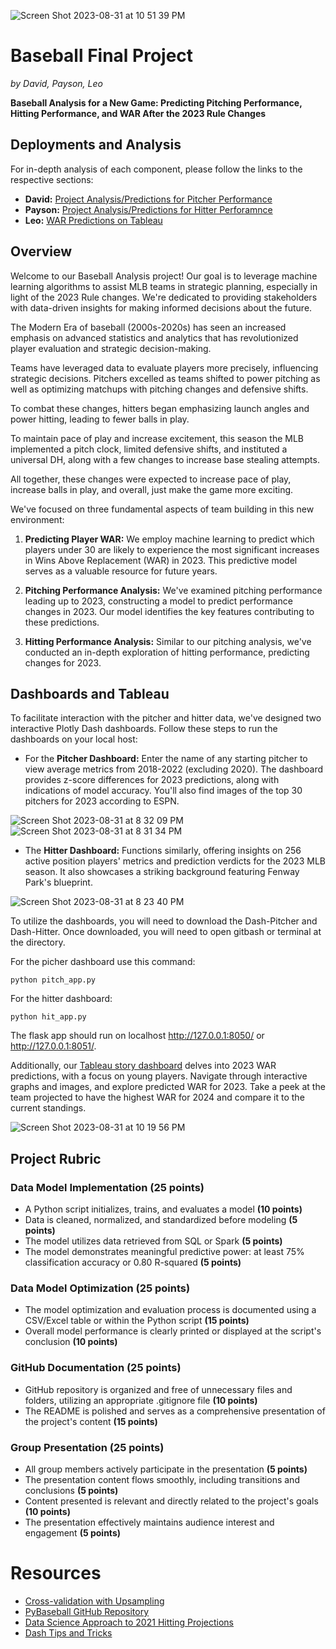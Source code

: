 ![Screen Shot 2023-08-31 at 10 51 39 PM](https://github.com/PsCushman/baseball-rule-changes/assets/122395437/64c35c7b-1943-4286-abf9-99ebf88032ab)

# Baseball Final Project
*by David, Payson, Leo*

**Baseball Analysis for a New Game: Predicting Pitching Performance, Hitting Performance, and WAR After the 2023 Rule Changes**

## Deployments and Analysis

For in-depth analysis of each component, please follow the links to the respective sections:

- **David:** [Project Analysis/Predictions for Pitcher Performance](https://pscushman.github.io/final-project-analysis/)
- **Payson:** [Project Analysis/Predictions for Hitter Perforamnce](https://pscushman.github.io/final-project-analysis/)
- **Leo:** [WAR Predictions on Tableau](https://public.tableau.com/app/profile/leonardo.pierantoni/viz/MLBPredictions/Story1?publish=yes)

## Overview

Welcome to our Baseball Analysis project! Our goal is to leverage machine learning algorithms to assist MLB teams in strategic planning, especially in light of the 2023 Rule changes. We're dedicated to providing stakeholders with data-driven insights for making informed decisions about the future.

The Modern Era of baseball (2000s-2020s) has seen an increased emphasis on advanced statistics and analytics that has revolutionized player evaluation and strategic decision-making.

Teams have leveraged data to evaluate players more precisely, influencing strategic decisions. Pitchers excelled as teams shifted to power pitching as well as optimizing matchups with pitching changes and defensive shifts.

To combat these changes, hitters began emphasizing launch angles and power hitting, leading to fewer balls in play.

To maintain pace of play and increase excitement, this season the MLB implemented a pitch clock, limited defensive shifts, and instituted a universal DH, along with a few changes to increase base stealing attempts.

All together, these changes were expected to increase pace of play, increase balls in play, and overall, just make the game more exciting.

We've focused on three fundamental aspects of team building in this new environment:

1. **Predicting Player WAR:** We employ machine learning to predict which players under 30 are likely to experience the most significant increases in Wins Above Replacement (WAR) in 2023. This predictive model serves as a valuable resource for future years.

2. **Pitching Performance Analysis:** We've examined pitching performance leading up to 2023, constructing a model to predict performance changes in 2023. Our model identifies the key features contributing to these predictions.

3. **Hitting Performance Analysis:** Similar to our pitching analysis, we've conducted an in-depth exploration of hitting performance, predicting changes for 2023.

## Dashboards and Tableau

To facilitate interaction with the pitcher and hitter data, we've designed two interactive Plotly Dash dashboards. Follow these steps to run the dashboards on your local host:

- For the **Pitcher Dashboard:** Enter the name of any starting pitcher to view average metrics from 2018-2022 (excluding 2020). The dashboard provides z-score differences for 2023 predictions, along with indications of model accuracy. You'll also find images of the top 30 pitchers for 2023 according to ESPN.

![Screen Shot 2023-08-31 at 8 32 09 PM](https://github.com/PsCushman/baseball-rule-changes/assets/122395437/5c743abd-89d9-470e-983e-2cfa7aebffa9)
![Screen Shot 2023-08-31 at 8 31 34 PM](https://github.com/PsCushman/baseball-rule-changes/assets/122395437/09f3f506-92d2-4eb5-92f6-255121684b01)


- The **Hitter Dashboard:** Functions similarly, offering insights on 256 active position players' metrics and prediction verdicts for the 2023 MLB season. It also showcases a striking background featuring Fenway Park's blueprint.

![Screen Shot 2023-08-31 at 8 23 40 PM](https://github.com/PsCushman/baseball-rule-changes/assets/122395437/856e7aca-38cd-4f50-a122-dec1a1add7da)

To utilize the dashboards, you will need to download the Dash-Pitcher and Dash-Hitter. Once downloaded, you will need to open gitbash or terminal at the directory. 

For the picher dashboard use this command:
    
    python pitch_app.py 

For the hitter dashboard:
    
    python hit_app.py
    
The flask app should run on localhost http://127.0.0.1:8050/ or http://127.0.0.1:8051/.

Additionally, our [Tableau story dashboard](https://public.tableau.com/app/profile/leonardo.pierantoni/viz/MLBPredictions/Story1?publish=yes) delves into 2023 WAR predictions, with a focus on young players. Navigate through interactive graphs and images, and explore predicted WAR for 2023. Take a peek at the team projected to have the highest WAR for 2024 and compare it to the current standings.

![Screen Shot 2023-08-31 at 10 19 56 PM](https://github.com/PsCushman/baseball-rule-changes/assets/122395437/fbc642b0-d668-454f-8bdc-f6fab13ed34a)

## Project Rubric

### Data Model Implementation (25 points)
- A Python script initializes, trains, and evaluates a model **(10 points)**
- Data is cleaned, normalized, and standardized before modeling **(5 points)**
- The model utilizes data retrieved from SQL or Spark **(5 points)**
- The model demonstrates meaningful predictive power: at least 75% classification accuracy or 0.80 R-squared **(5 points)**

### Data Model Optimization (25 points)
- The model optimization and evaluation process is documented using a CSV/Excel table or within the Python script **(15 points)**
- Overall model performance is clearly printed or displayed at the script's conclusion **(10 points)**

### GitHub Documentation (25 points)
- GitHub repository is organized and free of unnecessary files and folders, utilizing an appropriate .gitignore file **(10 points)**
- The README is polished and serves as a comprehensive presentation of the project's content **(15 points)**

### Group Presentation (25 points)
- All group members actively participate in the presentation **(5 points)**
- The presentation content flows smoothly, including transitions and conclusions **(5 points)**
- Content presented is relevant and directly related to the project's goals **(10 points)**
- The presentation effectively maintains audience interest and engagement **(5 points)**

# Resources
- [Cross-validation with Upsampling](https://kiwidamien.github.io/how-to-do-cross-validation-when-upsampling-data.html)
- [PyBaseball GitHub Repository](https://github.com/jldbc/pybaseball)
- [Data Science Approach to 2021 Hitting Projections](https://towardsdatascience.com/baseball-and-machine-learning-a-data-science-approach-to-2021-hitting-projections-4d6eeed01ede)
- [Dash Tips and Tricks](https://www.nelsontang.com/blog/2022-06-02-dash-tips)

